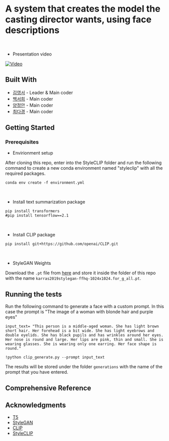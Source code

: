 # A system that creates the model the casting director wants, using face descriptions
<br>

- Presentation video

[![Video](http://img.youtube.com/vi/5fP-yW-UvRk/0.jpg)](https://www.youtube.com/watch?v=5fP-yW-UvRk) 

## Built With

* [김영서](https://github.com/youngseo0526) - Leader & Main coder
* [백서희](https://github.com/soycong) - Main coder
* [양정안](https://github.com/polyn0) - Main coder
* [최다경](https://github.com/DaGyeongChoi) - Main coder

## Getting Started

### Prerequisites

- Envirionment setup

After cloning this repo, enter into the StyleCLIP folder and run the following command to create a new conda environment named "styleclip" with all the required packages.

```console
conda env create -f environment.yml
```
<br>

- Install text summarization package
```console
pip install transformers
#pip install tensorflow==2.1
```

<br>

- Install CLIP package
```console
pip install git+https://github.com/openai/CLIP.git 
```
<br>

- StyleGAN Weights

Download the `.pt` file from [here](https://github.com/lernapparat/lernapparat/releases/download/v2019-02-01/karras2019stylegan-ffhq-1024x1024.for_g_all.pt
) and store it inside the folder of this repo with the name `karras2019stylegan-ffhq-1024x1024.for_g_all.pt`.

## Running the tests

Run the following command to generate a face with a custom prompt. In this case the prompt is "The image of a woman with blonde hair and purple eyes"
```console
input_text= "This person is a middle-aged woman. She has light brown short hair. Her forehead is a bit wide. She has light eyebrows and double eyelids. She has black pupils and has wrinkles around her eyes. Her nose is round and large. Her lips are pink, thin and small. She is wearing glasses. She is wearing only one earring. Her face shape is round."

!python clip_generate.py --prompt input_text
```

The results will be stored under the folder `generations` with the name of the prompt that you have entered.



## Comprehensive Reference


## Acknowledgments

* [T5](https://arxiv.org/abs/1910.10683)
* [StyleGAN](https://arxiv.org/abs/1812.04948)
* [CLIP](https://arxiv.org/abs/2103.00020)
* [StyleCLIP](https://arxiv.org/abs/2103.17249)
